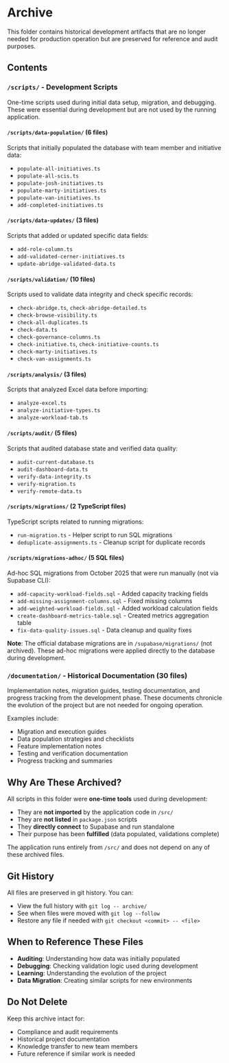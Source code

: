 # Archive

This folder contains historical development artifacts that are no longer needed for production operation but are preserved for reference and audit purposes.

## Contents

### `/scripts/` - Development Scripts

One-time scripts used during initial data setup, migration, and debugging. These were essential during development but are not used by the running application.

#### `/scripts/data-population/` (6 files)
Scripts that initially populated the database with team member and initiative data:
- `populate-all-initiatives.ts`
- `populate-all-scis.ts`
- `populate-josh-initiatives.ts`
- `populate-marty-initiatives.ts`
- `populate-van-initiatives.ts`
- `add-completed-initiatives.ts`

#### `/scripts/data-updates/` (3 files)
Scripts that added or updated specific data fields:
- `add-role-column.ts`
- `add-validated-cerner-initiatives.ts`
- `update-abridge-validated-data.ts`

#### `/scripts/validation/` (10 files)
Scripts used to validate data integrity and check specific records:
- `check-abridge.ts`, `check-abridge-detailed.ts`
- `check-browse-visibility.ts`
- `check-all-duplicates.ts`
- `check-data.ts`
- `check-governance-columns.ts`
- `check-initiative.ts`, `check-initiative-counts.ts`
- `check-marty-initiatives.ts`
- `check-van-assignments.ts`

#### `/scripts/analysis/` (3 files)
Scripts that analyzed Excel data before importing:
- `analyze-excel.ts`
- `analyze-initiative-types.ts`
- `analyze-workload-tab.ts`

#### `/scripts/audit/` (5 files)
Scripts that audited database state and verified data quality:
- `audit-current-database.ts`
- `audit-dashboard-data.ts`
- `verify-data-integrity.ts`
- `verify-migration.ts`
- `verify-remote-data.ts`

#### `/scripts/migrations/` (2 TypeScript files)
TypeScript scripts related to running migrations:
- `run-migration.ts` - Helper script to run SQL migrations
- `deduplicate-assignments.ts` - Cleanup script for duplicate records

#### `/scripts/migrations-adhoc/` (5 SQL files)
Ad-hoc SQL migrations from October 2025 that were run manually (not via Supabase CLI):
- `add-capacity-workload-fields.sql` - Added capacity tracking fields
- `add-missing-assignment-columns.sql` - Fixed missing columns
- `add-weighted-workload-fields.sql` - Added workload calculation fields
- `create-dashboard-metrics-table.sql` - Created metrics aggregation table
- `fix-data-quality-issues.sql` - Data cleanup and quality fixes

**Note**: The official database migrations are in `/supabase/migrations/` (not archived).
These ad-hoc migrations were applied directly to the database during development.

### `/documentation/` - Historical Documentation (30 files)

Implementation notes, migration guides, testing documentation, and progress tracking from the development phase. These documents chronicle the evolution of the project but are not needed for ongoing operation.

Examples include:
- Migration and execution guides
- Data population strategies and checklists
- Feature implementation notes
- Testing and verification documentation
- Progress tracking and summaries

## Why Are These Archived?

All scripts in this folder were **one-time tools** used during development:
- They are **not imported** by the application code in `/src/`
- They are **not listed** in `package.json` scripts
- They **directly connect** to Supabase and run standalone
- Their purpose has been **fulfilled** (data populated, validations complete)

The application runs entirely from `/src/` and does not depend on any of these archived files.

## Git History

All files are preserved in git history. You can:
- View the full history with `git log -- archive/`
- See when files were moved with `git log --follow`
- Restore any file if needed with `git checkout <commit> -- <file>`

## When to Reference These Files

- **Auditing**: Understanding how data was initially populated
- **Debugging**: Checking validation logic used during development
- **Learning**: Understanding the evolution of the project
- **Data Migration**: Creating similar scripts for new environments

## Do Not Delete

Keep this archive intact for:
- Compliance and audit requirements
- Historical project documentation
- Knowledge transfer to new team members
- Future reference if similar work is needed
